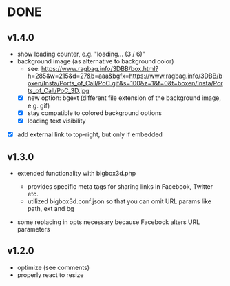 # DONE

## v1.4.0

- show loading counter, e.g. "loading... (3 / 6)"
- background image (as alternative to background color)
  - see: <https://www.ragbag.info/3DBB/box.html?h=285&w=215&d=27&b=aaa&bgfx=https://www.ragbag.info/3DBB/boxen/Insta/Ports_of_Call/PoC.gif&s=100&z=1&f=0&t=boxen/Insta/Ports_of_Call/PoC_3D.jpg>
  - [x] new option: bgext (different file extension of the background image, e.g. gif)
  - [x] stay compatible to colored background options
  - [x] loading text visibility
- [x] add external link to top-right, but only if embedded

## v1.3.0

- extended functionality with bigbox3d.php
  - provides specific meta tags for sharing links in Facebook, Twitter etc.
  - utilized bigbox3d.conf.json so that you can omit URL params like path, ext and bg

- some replacing in opts necessary because Facebook alters URL parameters

## v1.2.0

- optimize (see comments)
- properly react to resize
